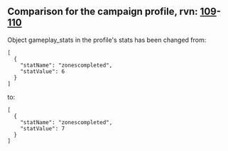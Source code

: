 ## Comparison for the campaign profile, rvn: [109](https://github.com/PRO100KatYT/FortniteProfileRevisions/tree/main/profiles/campaign/109%20campaign.json)-[110](https://github.com/PRO100KatYT/FortniteProfileRevisions/tree/main/profiles/campaign/110%20campaign.json)

Object gameplay_stats in the profile's stats has been changed from:

```
[
  {
    "statName": "zonescompleted",
    "statValue": 6
  }
]
```

to:

```
[
  {
    "statName": "zonescompleted",
    "statValue": 7
  }
]
```

<br><br>
